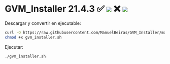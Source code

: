# GVM_Installer 21.4.3 ✅ ![](https://progress-bar.dev/100/?title=Ubuntu) ❌ ![](https://progress-bar.dev/10/?title=Centos)

Descargar y convertir en ejecutable:

```bash
curl -O https://raw.githubusercontent.com/ManuelBeiras/GVM_Installer/main/gvm_installer.sh
chmod +x gvm_installer.sh
```
Ejecutar:

```sh
./gvm_installer.sh
```

